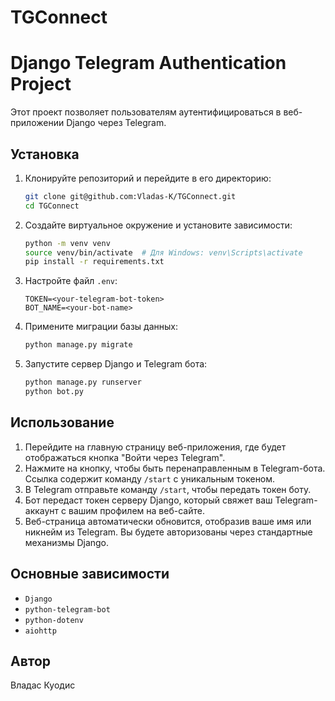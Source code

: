# TGConnect
# Django Telegram Authentication Project

Этот проект позволяет пользователям аутентифицироваться в веб-приложении Django через Telegram.

## Установка

1. Клонируйте репозиторий и перейдите в его директорию:

   ```bash
   git clone git@github.com:Vladas-K/TGConnect.git
   cd TGConnect
   ```

2. Создайте виртуальное окружение и установите зависимости:

   ```bash
   python -m venv venv
   source venv/bin/activate  # Для Windows: venv\Scripts\activate
   pip install -r requirements.txt
   ```

3. Настройте файл `.env`:

   ```plaintext
   TOKEN=<your-telegram-bot-token>
   BOT_NAME=<your-bot-name>
   ```

4. Примените миграции базы данных:

   ```bash
   python manage.py migrate
   ```

5. Запустите сервер Django и Telegram бота:

   ```bash
   python manage.py runserver
   python bot.py
   ```

## Использование

1. Перейдите на главную страницу веб-приложения, где будет отображаться кнопка "Войти через Telegram".
2. Нажмите на кнопку, чтобы быть перенаправленным в Telegram-бота. Ссылка содержит команду `/start` с уникальным токеном.
3. В Telegram отправьте команду `/start`, чтобы передать токен боту.
4. Бот передаст токен серверу Django, который свяжет ваш Telegram-аккаунт с вашим профилем на веб-сайте.
5. Веб-страница автоматически обновится, отобразив ваше имя или никнейм из Telegram. Вы будете авторизованы через стандартные механизмы Django.

## Основные зависимости

- `Django`
- `python-telegram-bot`
- `python-dotenv`
- `aiohttp`

## Автор

Владас Куодис